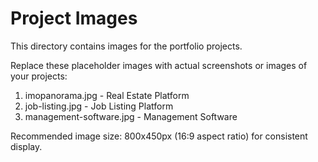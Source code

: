 # Project Images

This directory contains images for the portfolio projects.

Replace these placeholder images with actual screenshots or images of your projects:

1. imopanorama.jpg - Real Estate Platform
2. job-listing.jpg - Job Listing Platform
3. management-software.jpg - Management Software

Recommended image size: 800x450px (16:9 aspect ratio) for consistent display.
